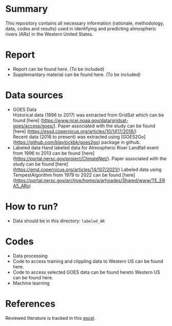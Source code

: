 # Summary
This repository contains all necessary information (rationale, methodology, data, codes and results) used in identifying and predicting atmospheric rivers (ARs) in the Western United States.

# Report
- Report can be found here. (To be included)
- Supplemantary material can be found here. (To be included)

# Data sources
- GOES Data
<br/> Historical data (1996 to 2017) was extracted from GridSat which can be found [here] (https://www.ncei.noaa.gov/data/gridsat-goes/access/goes/). Paper associated with the study can be found [here] (https://essd.copernicus.org/articles/10/1417/2018/)
<br/> Recent data (2016 to present) was extracted using [GOES2Go] (https://github.com/blaylockbk/goes2go) package in github. 
- Labeled data
Hand labeled data for Atmospheric River Landfall event from 1996 to 2013 can be found [here] (https://portal.nersc.gov/project/ClimateNet/). Paper associated with the study can be found [here] (https://gmd.copernicus.org/articles/14/107/2021/)
Labeled data using TempestAlgorithm from 1979 to 2022 can be found [here] (https://portal.nersc.gov/archive/home/a/arhoades/Shared/www/TE_ERA5_ARs)

# How to run?
- Data should be in this directory: `labeled_AR`

# Codes
- Data processing
- Code to access training and clippling data to Western US can be found here.
- Code to access selected GOES data can be found hereto Western US can be found here.
- Machine learning

# References
Reviewed literature is tracked in this [excel](https://docs.google.com/spreadsheets/d/1ovGYoTcQZkRDXEwAZ5278RPfPh73KC0zgMktf7-vxNM/edit?gid=0#gid=0).

